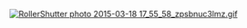 
<a href="http://s1060.photobucket.com/user/bossyao168/media/2015-03-18%2017_55_58_zpsbnuc3lmz.gif.html" target="_blank"><img src="http://i1060.photobucket.com/albums/t444/bossyao168/2015-03-18%2017_55_58_zpsbnuc3lmz.gif" border="0" alt="RollerShutter photo 2015-03-18 17_55_58_zpsbnuc3lmz.gif"/></a>
